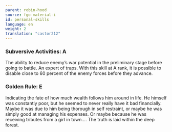 ```yaml
---
parent: robin-hood
source: fgo-material-i
id: personal-skills
language: en
weight: 2
translation: "castor212"
---
```


### Subversive Activities: A

The ability to reduce enemy’s war potential in the preliminary stage before going to battle.
An expert of traps.
With this skill at A rank, it is possible to disable close to 60 percent of the enemy forces before they advance.

### Golden Rule: E

Indicating the fate of how much wealth follows him around in life.
He himself was constantly poor, but he seemed to never really have it bad financially.
Maybe it was due to him being thorough in self restraint, or maybe he was simply good at managing his expenses. Or maybe because he was receiving tributes from a girl in town…. The truth is laid within the deep forest.
